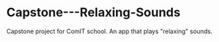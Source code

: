 # Capstone---Relaxing-Sounds
Capstone project for ComIT school. An app that plays "relaxing" sounds.
